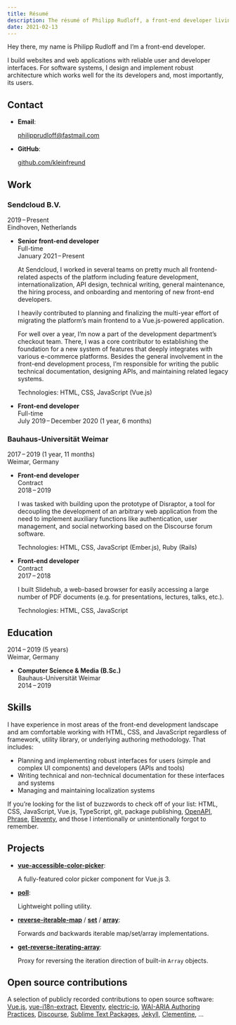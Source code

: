 ```yaml
---
title: Résumé
description: The résumé of Philipp Rudloff, a front-end developer living in Eindhoven, Netherlands.
date: 2021-02-13
---
```


Hey there, my name is Philipp Rudloff and I’m a front-end developer.

I build websites and web applications with reliable user and developer interfaces. For software systems, I design and implement robust architecture which works well for the its developers and, most importantly, its users.

## Contact

- **Email**:

  philipprudloff@fastmail.com

- **GitHub**:

  [github.com/kleinfreund](http://github.com/kleinfreund)

## Work

### Sendcloud B.V.

2019 – Present<br>
Eindhoven, Netherlands

- **Senior front-end developer**<br>
  Full-time<br>
  January 2021 – Present

  At Sendcloud, I worked in several teams on pretty much all frontend-related aspects of the platform including feature development, internationalization, API design, technical writing, general maintenance, the hiring process, and onboarding and mentoring of new front-end developers.

  I heavily contributed to planning and finalizing the multi-year effort of migrating the platform’s main frontend to a Vue.js-powered application.

  For well over a year, I’m now a part of the development department’s checkout team. There, I was a core contributor to establishing the foundation for a new system of features that deeply integrates with various e-commerce platforms. Besides the general involvement in the front-end development process, I’m responsible for writing the public technical documentation, designing APIs, and maintaining related legacy systems.

  Technologies: HTML, CSS, JavaScript (Vue.js)

- **Front-end developer**<br>
  Full-time<br>
  July 2019 – December 2020 (1 year, 6 months)

### Bauhaus-Universität Weimar

2017 – 2019 (1 year, 11 months)<br>
Weimar, Germany

- **Front-end developer**<br>
  Contract<br>
  2018 – 2019

  I was tasked with building upon the prototype of Disraptor, a tool for decoupling the development of an arbitrary web application from the need to implement auxiliary functions like authentication, user management, and social networking based on the Discourse forum software.

  Technologies: HTML, CSS, JavaScript (Ember.js), Ruby (Rails)

- **Front-end developer**<br>
  Contract<br>
  2017 – 2018

  I built Slidehub, a web-based browser for easily accessing a large number of PDF documents (e.g. for presentations, lectures, talks, etc.).

  Technologies: HTML, CSS, JavaScript

## Education

2014 – 2019 (5 years)<br>
Weimar, Germany

- **Computer Science & Media (B.Sc.)**<br>
  Bauhaus-Universität Weimar<br>
  2014 – 2019

## Skills

I have experience in most areas of the front-end development landscape and am comfortable working with HTML, CSS, and JavaScript regardless of framework, utility library, or underlying authoring methodology. That includes:

- Planning and implementing robust interfaces for users (simple and complex UI components) and developers (APIs and tools)
- Writing technical and non-technical documentation for these interfaces and systems
- Managing and maintaining localization systems

If you’re looking for the list of buzzwords to check off of your list: HTML, CSS, JavaScript, Vue.js, TypeScript, git, package publishing, [OpenAPI](https://swagger.io/docs/specification/about), [Phrase](https://phrase.com), [Eleventy](https://11ty.io), and those I intentionally or unintentionally forgot to remember.

## Projects

- [**vue-accessible-color-picker**](https://npmjs.com/package/vue-accessible-color-picker):

  A fully-featured color picker component for Vue.js 3.

- [**poll**](https://npmjs.com/package/poll):

  Lightweight polling utility.

- [**reverse-iterable-map**](https://npmjs.com/package/reverse-iterable-map) / [**set**](https://npmjs.com/package/reverse-iterable-set) / [**array**](https://npmjs.com/package/reverse-iterable-array):

  Forwards _and_ backwards iterable map/set/array implementations.

- [**get-reverse-iterating-array**](https://npmjs.com/package/get-reverse-iterating-array):

  Proxy for reversing the iteration direction of built-in `Array` objects.

## Open source contributions

A selection of publicly recorded contributions to open source software: [Vue.js](https://github.com/vuejs/vue-next/pulls?q=is%3Apr+author%3Akleinfreund), [vue-i18n-extract](https://github.com/pixari/vue-i18n-extract/pulls?q=is%3Apr+author%3Akleinfreund), [Eleventy](https://github.com/11ty/eleventy/pulls?q=is:pr+author:kleinfreund), [electric-io](https://github.com/noopkat/electric-io/pulls?q=is:pr+author:kleinfreund), [WAI-ARIA Authoring Practices](https://github.com/w3c/aria-practices/pulls?q=is%3Apr+author%3Akleinfreund), [Discourse](https://github.com/discourse/discourse/pulls?q=is%3Apr+author%3Akleinfreund), [Sublime Text Packages](https://github.com/sublimehq/Packages/pulls?q=is%3Apr+author%3Akleinfreund), [Jekyll](https://github.com/jekyll/jekyll/pulls?q=is%3Apr+author%3Akleinfreund), [Clementine](https://github.com/clementine-player/Clementine/pulls?q=is%3Apr+author%3Akleinfreund), …
